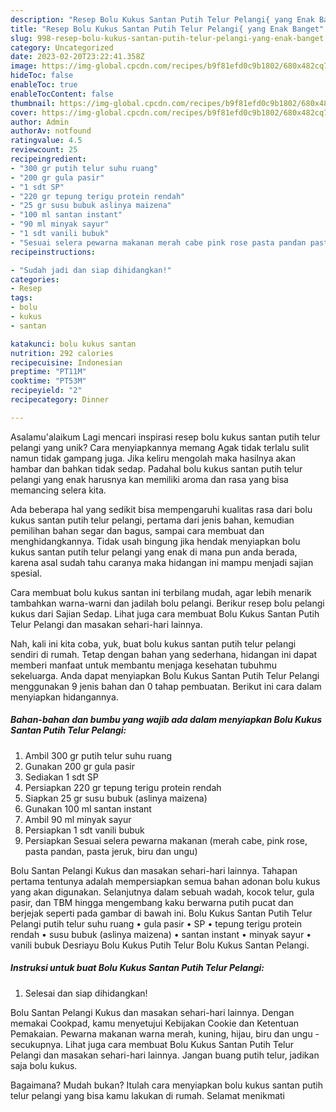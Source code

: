 ```yaml
---
description: "Resep Bolu Kukus Santan Putih Telur Pelangi{ yang Enak Banget"
title: "Resep Bolu Kukus Santan Putih Telur Pelangi{ yang Enak Banget"
slug: 998-resep-bolu-kukus-santan-putih-telur-pelangi-yang-enak-banget
category: Uncategorized
date: 2023-02-20T23:22:41.358Z
image: https://img-global.cpcdn.com/recipes/b9f81efd0c9b1802/680x482cq70/bolu-kukus-santan-putih-telur-pelangi-foto-resep-utama.jpg
hideToc: false
enableToc: true
enableTocContent: false
thumbnail: https://img-global.cpcdn.com/recipes/b9f81efd0c9b1802/680x482cq70/bolu-kukus-santan-putih-telur-pelangi-foto-resep-utama.jpg
cover: https://img-global.cpcdn.com/recipes/b9f81efd0c9b1802/680x482cq70/bolu-kukus-santan-putih-telur-pelangi-foto-resep-utama.jpg
author: Admin
authorAv: notfound
ratingvalue: 4.5
reviewcount: 25
recipeingredient:
- "300 gr putih telur suhu ruang"
- "200 gr gula pasir"
- "1 sdt SP"
- "220 gr tepung terigu protein rendah"
- "25 gr susu bubuk aslinya maizena"
- "100 ml santan instant"
- "90 ml minyak sayur"
- "1 sdt vanili bubuk"
- "Sesuai selera pewarna makanan merah cabe pink rose pasta pandan pasta jeruk biru dan ungu"
recipeinstructions:

- "Sudah jadi dan siap dihidangkan!"
categories:
- Resep
tags:
- bolu
- kukus
- santan

katakunci: bolu kukus santan 
nutrition: 292 calories
recipecuisine: Indonesian
preptime: "PT11M"
cooktime: "PT53M"
recipeyield: "2"
recipecategory: Dinner

---
```



Asalamu'alaikum Lagi mencari inspirasi resep bolu kukus santan putih telur pelangi yang unik? Cara menyiapkannya memang Agak tidak terlalu sulit namun tidak gampang juga. Jika keliru mengolah maka hasilnya akan hambar dan bahkan tidak sedap. Padahal bolu kukus santan putih telur pelangi yang enak harusnya kan memiliki aroma dan rasa yang bisa memancing selera kita.


Ada beberapa hal yang sedikit bisa mempengaruhi kualitas rasa dari bolu kukus santan putih telur pelangi, pertama dari jenis bahan, kemudian pemilihan bahan segar dan bagus, sampai cara membuat dan menghidangkannya. Tidak usah bingung jika hendak menyiapkan bolu kukus santan putih telur pelangi yang enak di mana pun anda berada, karena asal sudah tahu caranya maka hidangan ini mampu menjadi sajian spesial.

Cara membuat bolu kukus santan ini terbilang mudah, agar lebih menarik tambahkan warna-warni dan jadilah bolu pelangi. Berikur resep bolu pelangi kukus dari Sajian Sedap. Lihat juga cara membuat Bolu Kukus Santan Putih Telur Pelangi dan masakan sehari-hari lainnya.


Nah, kali ini kita coba, yuk, buat bolu kukus santan putih telur pelangi sendiri di rumah. Tetap dengan bahan yang sederhana, hidangan ini dapat memberi manfaat untuk membantu menjaga kesehatan tubuhmu sekeluarga. Anda dapat menyiapkan Bolu Kukus Santan Putih Telur Pelangi menggunakan 9 jenis bahan dan 0 tahap pembuatan. Berikut ini cara dalam menyiapkan hidangannya.

<!--inarticleads1-->

##### Bahan-bahan dan bumbu yang wajib ada dalam menyiapkan Bolu Kukus Santan Putih Telur Pelangi:

1. Ambil 300 gr putih telur suhu ruang
1. Gunakan 200 gr gula pasir
1. Sediakan 1 sdt SP
1. Persiapkan 220 gr tepung terigu protein rendah
1. Siapkan 25 gr susu bubuk (aslinya maizena)
1. Gunakan 100 ml santan instant
1. Ambil 90 ml minyak sayur
1. Persiapkan 1 sdt vanili bubuk
1. Persiapkan Sesuai selera pewarna makanan (merah cabe, pink rose, pasta pandan, pasta jeruk, biru dan ungu)


Bolu Santan Pelangi Kukus dan masakan sehari-hari lainnya. Tahapan pertama tentunya adalah mempersiapkan semua bahan adonan bolu kukus yang akan digunakan. Selanjutnya dalam sebuah wadah, kocok telur, gula pasir, dan TBM hingga mengembang kaku berwarna putih pucat dan berjejak seperti pada gambar di bawah ini. Bolu Kukus Santan Putih Telur Pelangi putih telur suhu ruang • gula pasir • SP • tepung terigu protein rendah • susu bubuk (aslinya maizena) • santan instant • minyak sayur • vanili bubuk Desriayu Bolu Kukus Putih Telur Bolu Kukus Santan Pelangi. 

<!--inarticleads2-->

##### Instruksi untuk buat Bolu Kukus Santan Putih Telur Pelangi:


1. Selesai dan siap dihidangkan!

Bolu Santan Pelangi Kukus dan masakan sehari-hari lainnya. Dengan memakai Cookpad, kamu menyetujui Kebijakan Cookie dan Ketentuan Pemakaian. Pewarna makanan warna merah, kuning, hijau, biru dan ungu - secukupnya. Lihat juga cara membuat Bolu Kukus Santan Putih Telur Pelangi dan masakan sehari-hari lainnya. Jangan buang putih telur, jadikan saja bolu kukus. 

Bagaimana? Mudah bukan? Itulah cara menyiapkan bolu kukus santan putih telur pelangi yang bisa kamu lakukan di rumah. Selamat menikmati
